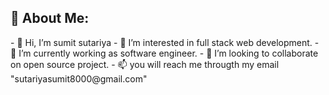 <h2>💫 About Me:</h2>
- 👋 Hi, I’m sumit sutariya
- 👀 I’m interested in full stack web development.
- 🌱 I’m currently working as software engineer.
- 💞️ I’m looking to collaborate on open source project.
- 📫 you will reach me througth my email "sutariyasumit8000@gmail.com"

